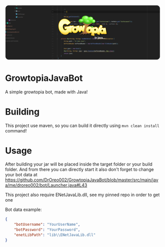 [![GrowtopiaBot](https://github.com/DrOreo002/GrowtopiaJavaBot/blob/master/JavaGT.png)](https://github.com/DrOreo002/GrowtopiaJavaBot)

# GrowtopiaJavaBot
A simple growtopia bot, made with Java!

# Building
This project use maven, so you can build it directly using `mvn clean install` command!

# Usage
After building your jar will be placed inside the target folder or your build folder. And from there you can directly start it
also don't forget to change your bot data at https://github.com/DrOreo002/GrowtopiaJavaBot/blob/master/src/main/java/me/droreo002/bot/Launcher.java#L43

This project also require ENetJavaLib.dll, see my pinned repo in order to get one

Bot data example:
```json
{
    "botUsername": "YourUserName",
    "botPassword": "YourPassword",
    "enetLibPath": "lib\\ENetJavaLib.dll"
}
```
